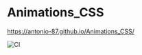 # Animations_CSS

https://antonio-87.github.io/Animations_CSS/

![CI](https://github.com/Antonio-87/Animations_CSS/actions/workflows/web.yml/badge.svg)
